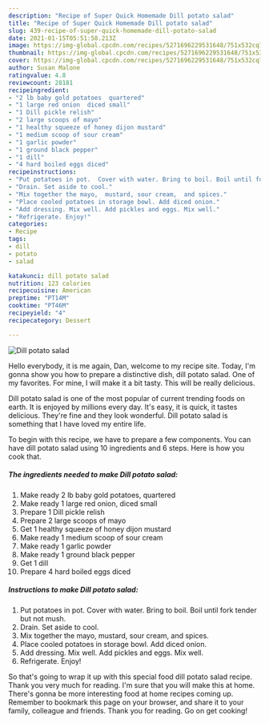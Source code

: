 ```yaml
---
description: "Recipe of Super Quick Homemade Dill potato salad"
title: "Recipe of Super Quick Homemade Dill potato salad"
slug: 439-recipe-of-super-quick-homemade-dill-potato-salad
date: 2021-01-15T05:51:58.213Z
image: https://img-global.cpcdn.com/recipes/5271696229531648/751x532cq70/dill-potato-salad-recipe-main-photo.jpg
thumbnail: https://img-global.cpcdn.com/recipes/5271696229531648/751x532cq70/dill-potato-salad-recipe-main-photo.jpg
cover: https://img-global.cpcdn.com/recipes/5271696229531648/751x532cq70/dill-potato-salad-recipe-main-photo.jpg
author: Susan Malone
ratingvalue: 4.8
reviewcount: 28181
recipeingredient:
- "2 lb baby gold potatoes  quartered"
- "1 large red onion  diced small"
- "1 Dill pickle relish"
- "2 large scoops of mayo"
- "1 healthy squeeze of honey dijon mustard"
- "1 medium scoop of sour cream"
- "1 garlic powder"
- "1 ground black pepper"
- "1 dill"
- "4 hard boiled eggs diced"
recipeinstructions:
- "Put potatoes in pot.  Cover with water. Bring to boil. Boil until fork tender but not mush."
- "Drain. Set aside to cool."
- "Mix together the mayo,  mustard, sour cream,  and spices."
- "Place cooled potatoes in storage bowl. Add diced onion."
- "Add dressing. Mix well. Add pickles and eggs. Mix well."
- "Refrigerate. Enjoy!"
categories:
- Recipe
tags:
- dill
- potato
- salad

katakunci: dill potato salad 
nutrition: 123 calories
recipecuisine: American
preptime: "PT14M"
cooktime: "PT46M"
recipeyield: "4"
recipecategory: Dessert

---
```



![Dill potato salad](https://img-global.cpcdn.com/recipes/5271696229531648/751x532cq70/dill-potato-salad-recipe-main-photo.jpg)

Hello everybody, it is me again, Dan, welcome to my recipe site. Today, I'm gonna show you how to prepare a distinctive dish, dill potato salad. One of my favorites. For mine, I will make it a bit tasty. This will be really delicious.

Dill potato salad is one of the most popular of current trending foods on earth. It is enjoyed by millions every day. It's easy, it is quick, it tastes delicious. They're fine and they look wonderful. Dill potato salad is something that I have loved my entire life.




To begin with this recipe, we have to prepare a few components. You can have dill potato salad using 10 ingredients and 6 steps. Here is how you cook that.

<!--inarticleads1-->

##### The ingredients needed to make Dill potato salad:

1. Make ready 2 lb baby gold potatoes,  quartered
1. Make ready 1 large red onion,  diced small
1. Prepare 1 Dill pickle relish
1. Prepare 2 large scoops of mayo
1. Get 1 healthy squeeze of honey dijon mustard
1. Make ready 1 medium scoop of sour cream
1. Make ready 1 garlic powder
1. Make ready 1 ground black pepper
1. Get 1 dill
1. Prepare 4 hard boiled eggs diced




<!--inarticleads2-->

##### Instructions to make Dill potato salad:

1. Put potatoes in pot.  Cover with water. Bring to boil. Boil until fork tender but not mush.
1. Drain. Set aside to cool.
1. Mix together the mayo,  mustard, sour cream,  and spices.
1. Place cooled potatoes in storage bowl. Add diced onion.
1. Add dressing. Mix well. Add pickles and eggs. Mix well.
1. Refrigerate. Enjoy!




So that's going to wrap it up with this special food dill potato salad recipe. Thank you very much for reading. I'm sure that you will make this at home. There's gonna be more interesting food at home recipes coming up. Remember to bookmark this page on your browser, and share it to your family, colleague and friends. Thank you for reading. Go on get cooking!
